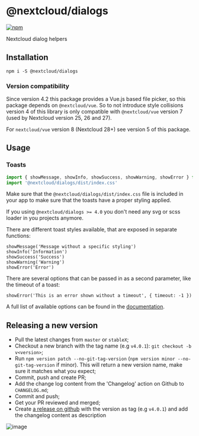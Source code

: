 # @nextcloud/dialogs

[![npm](https://img.shields.io/npm/v/@nextcloud/dialogs?style=for-the-badge)](https://www.npmjs.com/package/@nextcloud/dialogs)

Nextcloud dialog helpers

## Installation

```
npm i -S @nextcloud/dialogs
```

### Version compatibility
Since version 4.2 this package provides a Vue.js based file picker, so this package depends on `@nextcloud/vue`. So to not introduce style collisions version 4 of this library is only compatible with `@nextcloud/vue` version 7 (used by Nextcloud version 25, 26 and 27).

For `nextcloud/vue` version 8 (Nextcloud 28+) see version 5 of this package.

## Usage

### Toasts

```js
import { showMessage, showInfo, showSuccess, showWarning, showError } from '@nextcloud/dialogs'
import '@nextcloud/dialogs/dist/index.css'
```

Make sure that the  `@nextcloud/dialogs/dist/index.css` file is included in your app to make sure that the toasts have a proper styling applied.

If you using `@nextcloud/dialogs >= 4.0` you don't need any svg or scss loader in you projects anymore.

There are different toast styles available, that are exposed in separate functions:

```
showMessage('Message without a specific styling')
showInfo('Information')
showSuccess('Success')
showWarning('Warning')
showError('Error')
```

There are several options that can be passed in as a second parameter, like the timeout of a toast:

```
showError('This is an error shown without a timeout', { timeout: -1 })
```

A full list of available options can be found in the [documentation](https://nextcloud.github.io/nextcloud-dialogs/).

## Releasing a new version

- Pull the latest changes from `master` or `stableX`;
- Checkout a new branch with the tag name (e.g `v4.0.1`): `git checkout -b v<version>`;
- Run `npm version patch --no-git-tag-version` (`npm version minor --no-git-tag-version` if minor). This will return a new version name, make sure it matches what you expect;
- Commit, push and create PR;
- Add the change log content from the 'Changelog' action on Github to `CHANGELOG.md`;
- Commit and push;
- Get your PR reviewed and merged;
- Create [a release on github](https://github.com/nextcloud-libraries/nextcloud-dialogs/releases) with the version as tag (e.g `v4.0.1`) and add the changelog content as description

![image](https://user-images.githubusercontent.com/14975046/124442568-2a952500-dd7d-11eb-82a2-402f9170231a.png)
